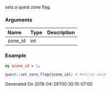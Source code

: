 sets a quest  zone flag.
### Arguments
**Name**|**Type**|**Description**
:---|:---|:---
zone_id|int|

### Example

```perl
my $zone_id = 1;

quest::set_zone_flag($zone_id); # Returns void
```


Generated On 2018-04-29T00:30:15-07:00